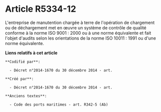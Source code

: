 # Article R5334-12

L'entreprise de manutention chargée à terre de l'opération de chargement ou de déchargement met en œuvre un système de
contrôle de qualité conforme à la norme ISO 9001 : 2000 ou à une norme équivalente et fait l'objet d'audits selon les
orientations de la norme ISO 10011 : 1991 ou d'une norme équivalente.

**Liens relatifs à cet article**

	**Codifié par**:

	  - Décret n°2014-1670 du 30 décembre 2014 - art.

	**Créé par**:

	  - Décret n°2014-1670 du 30 décembre 2014 - art.

	**Anciens textes**:

	  - Code des ports maritimes - art. R342-5 (Ab)

